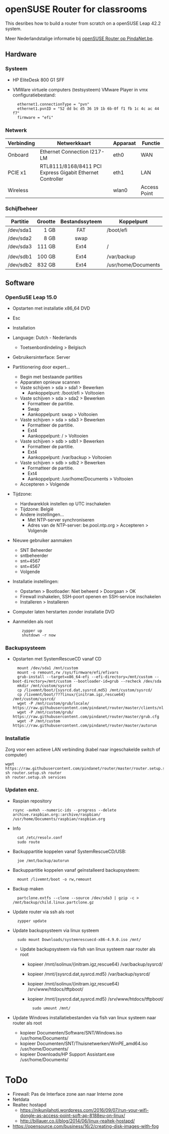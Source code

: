# openSUSE Router for classrooms
This desribes how to build a router from scratch on a openSUSE Leap 42.2 system.

Meer Nederlandstalige informatie bij [openSUSE Router op PindaNet.be](https://linux.pindanet.be/faq/tips16/router.html).
## Hardware
### Systeem
* HP EliteDesk 800 G1 SFF 
* VMWare virtuele computers (testsysteem)
  VMware Player in vmx configuratiebestand:

        ethernet1.connectionType = "pvn"
        ethernet1.pvnID = "52 dd bc d5 36 19 1b 6b-0f f1 fb 1c 4c ac 44 f7"
        firmware = "efi"

### Netwerk
| Verbinding | Netwerkkaart                                              | Apparaat | Functie |
|------------|-----------------------------------------------------------|----------|---------|
| Onboard 	 | Ethernet Connection I217-LM					             | eth0     | WAN
| PCIE x1 	 | RTL8111/8168/8411 PCI Express Gigabit Ethernet Controller | eth1		| LAN
| Wireless	 |							                                 | wlan0    | Access Point
### Schijfbeheer
| Partitie | Grootte | Bestandssyteem | Koppelpunt |
|----------|--------:|:--------------:|------------|
|/dev/sda1 |  1 GB |	          FAT |	/boot/efi  |
|/dev/sda2 |	8 GB |	         swap ||
|/dev/sda3 |  111 GB |	         Ext4 |	/  | 
|||||
|/dev/sdb1 |  100 GB |	         Ext4 |	/var/backup
|/dev/sdb2 |  832 GB |           Ext4 |	/usr/home/Documents
## Software
### OpenSuSE Leap 15.0
* Opstarten met installatie x86_64 DVD  
* Esc  
* Installation  
* Language: Dutch - Nederlands  
  * Toetsenbordindeling > Belgisch  
* Gebruikersinterface: Server
* Partitionering door expert...
  * Begin met bestaande partities
  * Apparaten opnieuw scannen  
  * Vaste schijven > sda > sda1 > Bewerken  
    * Aankoppelpunt: /boot/efi > Voltooien  
  * Vaste schijven > sda > sda2 > Bewerken  
    * Formatteer de partitie.  
    * Swap  
    * Aankoppelpunt: swap > Voltooien  
  * Vaste schijven > sda > sda3 > Bewerken
    * Formatteer de partitie.  
    * Ext4  
    * Aankoppelpunt: / > Voltooien  
  * Vaste schijven > sdb > sdb1 > Bewerken  
    * Formatteer de partitie.  
    * Ext4  
    * Aankoppelpunt: /var/backup > Voltooien  
  * Vaste schijven > sdb > sdb2 > Bewerken  
    * Formatteer de partitie.  
    * Ext4  
    * Aankoppelpunt: /usr/home/Documents > Voltooien  
  * Accepteren > Volgende  
* Tijdzone:
  * Hardwareklok instellen op UTC inschakelen
  * Tijdzone: België
  * Andere instellingen...
    * Met NTP-server synchroniseren
    * Adres van de NTP-server: be.pool.ntp.org > Accepteren > Volgende
* Nieuwe gebruiker aanmaken
  * SNT Beheerder
  * sntbeheerder
  * snt+4567
  * snt+4567
  * Volgende
* Installatie instellingen:
  * Opstarten > Bootloader: Niet beheerd > Doorgaan > OK
  * Firewall inshakelen, SSH-poort openen en SSH-service inschakelen
  * Installeren > Installeren
* Computer laten herstarten zonder installatie DVD
* Aanmelden als root

          zypper up  
          shutdown -r now

### Backupsysteem
* Opstarten met SystemRescueCD vanaf CD

        mount /dev/sda1 /mnt/custom
        mount -o remount,rw /sys/firmware/efi/efivars
        grub-install --target=x86_64-efi --efi-directory=/mnt/custom --boot-directory=/mnt/custom --bootloader-id=grub --recheck /dev/sda
        mkdir /mnt/custom/sysrcd
        cp /livemnt/boot/{sysrcd.dat,sysrcd.md5} /mnt/custom/sysrcd/
        cp /livemnt/boot/???linux/{initram.igz,rescue64} /mnt/custom/sysrcd/
        wget -P /mnt/custom/grub/locale/ https://raw.githubusercontent.com/pindanet/router/master/clients/nl.mo
        wget -P /mnt/custom/grub/ https://raw.githubusercontent.com/pindanet/router/master/grub.cfg
        wget -P /mnt/custom https://raw.githubusercontent.com/pindanet/router/master/autorun

### Installatie
Zorg voor een actieve LAN verbinding (kabel naar ingeschakelde switch of computer)

    wget https://raw.githubusercontent.com/pindanet/router/master/router.setup.sh
    sh router.setup.sh router
    sh router.setup.sh services

### Updaten enz.
* Raspian repository

      rsync -avHxh --numeric-ids --progress --delete archive.raspbian.org::archive/raspbian/ /usr/home/Documents/raspbian/raspbian.org
* Info

        cat /etc/resolv.conf
        sudo route
* Backuppartitie koppelen vanaf SystemRescueCD/USB:

        joe /mnt/backup/autorun
* Backuppartitie koppelen vanaf geïnstalleerd backupsysteem:

        mount /livemnt/boot -o rw,remount
* Backup maken

        partclone.extfs --clone --source /dev/sda3 | gzip -c > /mnt/backup/child.linux.partclone.gz
* Update router via ssh als root

        zypper update
* Update backupsysteem via linux systeem

        sudo mount Downloads/systemrescuecd-x86-4.9.0.iso /mnt/
  * Update backupsysteem via fish van linux systeem naar router als root
    * kopieer /mnt/isolinux/{initram.igz,rescue64} /var/backup/sysrcd/
    * kopieer /mnt/{sysrcd.dat,sysrcd.md5} /var/backup/sysrcd/
    * kopieer /mnt/isolinux/{initram.igz,rescue64} /srv/www/htdocs/tftpboot/
    * kopieer /mnt/{sysrcd.dat,sysrcd.md5} /srv/www/htdocs/tftpboot/

            sudo umount /mnt/
* Update Windows installatiebestanden via fish van linux systeem naar router als root
  * kopieer Documenten/Software/SNT/Windows.iso /usr/home/Documents/
  * kopieer Documenten/SNT/Thuisnetwerken/WinPE_amd64.iso /usr/home/Documents/
  * kopieer Downloads/HP Support Assistant.exe /usr/home/Documents/
# ToDo
* Firewall: Pas de Interface zone aan naar Interne zone
* Netdata
* Realtec hostapd
  * https://nikunjlahoti.wordpress.com/2016/09/07/run-your-wifi-dongle-as-access-point-soft-ap-8188eu-on-linux/
  * http://billauer.co.il/blog/2014/06/linux-realtek-hostapd/
* https://opensource.com/business/16/2/creating-disk-images-with-fog
